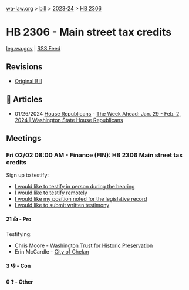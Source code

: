 [wa-law.org](/) > [bill](/bill/) > [2023-24](/bill/2023-24/) > [HB 2306](/bill/2023-24/hb/2306/)

# HB 2306 - Main street tax credits
[leg.wa.gov](https://app.leg.wa.gov/billsummary?BillNumber=2306&Year=2023&Initiative=false) | [RSS Feed](./rss.xml)

## Revisions
* [Original Bill](1/)

## 📰 Articles
* 01/26/2024 [House Republicans](/org/house_republicans/) - [The Week Ahead: Jan. 29 - Feb. 2, 2024 | Washington State House Republicans](http://houserepublicans.wa.gov/week/the-week-ahead-jan-29-feb-2-2024/#:~:text=HB%202306)

## Meetings
### Fri 02/02 08:00 AM - Finance (FIN): HB 2306 Main street tax credits
Sign up to testify:
* [I would like to testify in person during the hearing](https://app.leg.wa.gov/csi/Testifier/Add?chamber=House&mId=31809&aId=158125&caId=23718&tId=1)
* [I would like to testify remotely](https://app.leg.wa.gov/csi/Testifier/Add?chamber=House&mId=31809&aId=158125&caId=23718&tId=2)
* [I would like my position noted for the legislative record](https://app.leg.wa.gov/csi/Testifier/Add?chamber=House&mId=31809&aId=158125&caId=23718&tId=3)
* [I would like to submit written testimony](https://app.leg.wa.gov/csi/Testifier/Add?chamber=House&mId=31809&aId=158125&caId=23718&tId=4)

#### 21 👍 - Pro
Testifying:
* Chris Moore - [Washington Trust for Historic Preservation](/org/washington_trust_for_historic_preservation/)
* Erin McCardle - [City of Chelan](/org/city_of_chelan/)

#### 3 👎 - Con

#### 0 ❓ - Other
